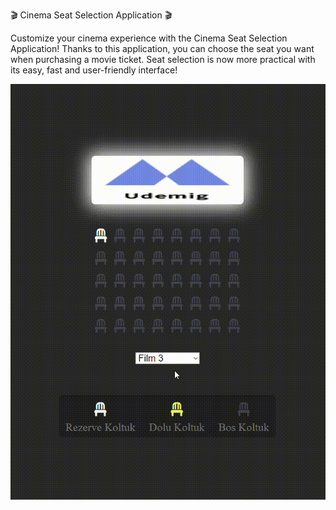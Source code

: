 🎬 Cinema Seat Selection Application 🎬

Customize your cinema experience with the Cinema Seat Selection Application! Thanks to this application, you can choose the seat you want when purchasing a movie ticket. Seat selection is now more practical with its easy, fast and user-friendly interface!

![](cinema.gif)